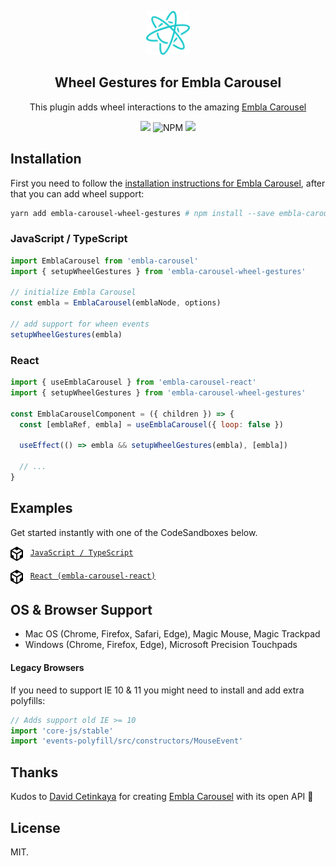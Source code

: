 <p align="center">
  <a href="https://github.com/davidcetinkaya/embla-carousel" target="_blank"><img width="70" height="70" src="/assets/embla-logo.svg" alt="Embla Carousel"></a>
</p>
<h2 align="center">Wheel Gestures for Embla Carousel</h2>

<p align="center">
  This plugin adds wheel interactions to the amazing
  <a href="https://github.com/davidcetinkaya/embla-carousel">Embla Carousel</a>
</p>

<p align="center">
  <a href="https://www.npmjs.com/package/embla-carousel-wheel-gestures" target="_blank">
    <img src="https://img.shields.io/npm/v/embla-carousel-wheel-gestures.svg"
  /></a>
  
  <img alt="NPM" src="https://img.shields.io/npm/l/embla-carousel-wheel-gestures">
  
  <a href="https://bundlephobia.com/result?p=embla-carousel-wheel-gestures@1.0.2" target="_blank">
    <img
      src="https://img.shields.io/bundlephobia/minzip/embla-carousel-wheel-gestures?color=%234c1&label=gzip%20size"
    />
  </a>
</p>

## Installation

First you need to follow the [installation instructions for Embla Carousel](https://github.com/davidcetinkaya/embla-carousel#installation), after that you can add wheel support:

````sh
yarn add embla-carousel-wheel-gestures # npm install --save embla-carousel-wheel-gestures
````

### JavaScript / TypeScript

````js
import EmblaCarousel from 'embla-carousel'
import { setupWheelGestures } from 'embla-carousel-wheel-gestures'

// initialize Embla Carousel
const embla = EmblaCarousel(emblaNode, options)

// add support for wheen events
setupWheelGestures(embla)
````

### React

````js
import { useEmblaCarousel } from 'embla-carousel-react'
import { setupWheelGestures } from 'embla-carousel-wheel-gestures'

const EmblaCarouselComponent = ({ children }) => {
  const [emblaRef, embla] = useEmblaCarousel({ loop: false })

  useEffect(() => embla && setupWheelGestures(embla), [embla])

  // ...
}
````

## Examples

<p>Get started instantly with one of the CodeSandboxes below.</p>

<p>
  <img src="/assets/codesandbox.svg" height="23" align="top" /> &nbsp;
  <a href="https://codesandbox.io/s/github/xiel/embla-carousel-wheel-gestures/tree/master/docs/vanilla?file=/src/js/index.ts:1240-1266" target="_blank">
    <code>JavaScript / TypeScript</code>
  </a>
</p>

<p>
  <img src="/assets/codesandbox.svg" height="23" align="top" /> &nbsp;
  <a href="https://codesandbox.io/s/github/xiel/embla-carousel-wheel-gestures/tree/master/docs/react?file=/src/js/EmblaCarousel.tsx:879-942" target="_blank">
    <code>React (embla-carousel-react)</code>
  </a>
</p>

## OS & Browser Support

- Mac OS (Chrome, Firefox, Safari, Edge), Magic Mouse, Magic Trackpad
- Windows (Chrome, Firefox, Edge), Microsoft Precision Touchpads

#### Legacy Browsers

If you need to support IE 10 & 11 you might need to install and add extra polyfills:

````js
// Adds support old IE >= 10
import 'core-js/stable'
import 'events-polyfill/src/constructors/MouseEvent'
````

## Thanks

Kudos to [David Cetinkaya](https://github.com/davidcetinkaya) for creating [Embla Carousel](https://github.com/davidcetinkaya/embla-carousel) with its open API 🙏

## License

MIT.
